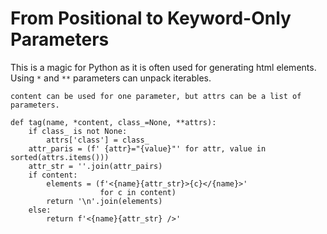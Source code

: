 # From Positional to Keyword-Only Parameters
This is a magic for Python as it is often used for generating html elements. Using `*` and `**` parameters can unpack iterables.

`content can be used for one parameter, but attrs can be a list of parameters.`
```
def tag(name, *content, class_=None, **attrs): 
    if class_ is not None:
        attrs['class'] = class_
    attr_paris = (f' {attr}="{value}"' for attr, value in sorted(attrs.items()))
    attr_str = ''.join(attr_pairs)
    if content:
        elements = (f'<{name}{attr_str}>{c}</{name}>'
                    for c in content)
        return '\n'.join(elements)
    else:
        return f'<{name}{attr_str} />'
    
```
